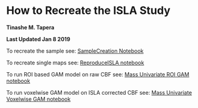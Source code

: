 # How to Recreate the ISLA Study

**Tinashe M. Tapera**

**Last Updated Jan 8 2019**

To recreate the sample see: [SampleCreation Notebook](ReproducibilityScripts/n1601_SampleCreationNotebook.md)

To recreate single maps see: [ReproduceISLA notebook](ReproducibilityScripts/ReproduceISLA.md)

To run ROI based GAM model on raw CBF see: [Mass Univariate ROI GAM notebook](VoxelWrapperModels/MassUnivariate_Regional.md)

To run voxelwise GAM model on ISLA corrected CBF see: [Mass Univariate Voxelwise GAM notebook](VoxelWrapperModels/MassUnivariate_Voxelwise.md)
